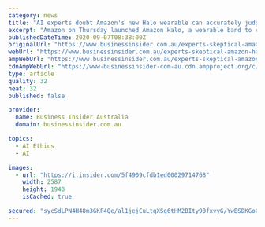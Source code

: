 ```yaml
---
category: news
title: "AI experts doubt Amazon's new Halo wearable can accurately judge the emotion in your voice, and worry about the privacy risks"
excerpt: "Amazon on Thursday launched Amazon Halo, a wearable band to compete with FitBit and Apple Watch. Like its competitors, Halo can track heart rate and sleep patterns, but it’s also looking to differentiate itself with a peculiar feature: judging your emotional state from your tone of voice."
publishedDateTime: 2020-09-07T08:38:00Z
originalUrl: "https://www.businessinsider.com.au/experts-skeptical-amazon-halo-judges-emotional-state-from-voice-2020-8"
webUrl: "https://www.businessinsider.com.au/experts-skeptical-amazon-halo-judges-emotional-state-from-voice-2020-8"
ampWebUrl: "https://www.businessinsider.com.au/experts-skeptical-amazon-halo-judges-emotional-state-from-voice-2020-8/amp"
cdnAmpWebUrl: "https://www-businessinsider-com-au.cdn.ampproject.org/c/s/www.businessinsider.com.au/experts-skeptical-amazon-halo-judges-emotional-state-from-voice-2020-8/amp"
type: article
quality: 32
heat: 32
published: false

provider:
  name: Business Insider Australia
  domain: businessinsider.com.au

topics:
  - AI Ethics
  - AI

images:
  - url: "https://i.insider.com/5f4909cfdb1ed00029714768"
    width: 2587
    height: 1940
    isCached: true

secured: "sycSdLPN4H48m3GKF4Qe/al1jejCuLtqXSg6tHM2BIty90fxvyG/YwBSDKGoGj3WiNPDwQw0Nb3X0U7webdICWReS0GjnG24btAAnQYsVGKERk49r0Wd2YaCtff6kKSEWMm8GeIpwwr26a/akXVfaHNzhJPDyN6HlOCOnKuK3uuh3Vfipt6PhMRt1I0dOMKORUkuO7DJoKeEVMjumMvH/OokB2F+WBHsnyZFSTZCELtJxtUEWFtXIgcTSafl2VT1Oq5i/9DX7val0rU7oTksS5Xug4d1JS420iAPWc0+/YK4IU/UWmZJyM47w2Z+pzQ6rxfhW6m1uhKcL/jxfOkv/yG/GlDo2AcxKYSf0f/Qn2A=;jU+Ia7uvF1WNELI8/9VQ9w=="
---
```


